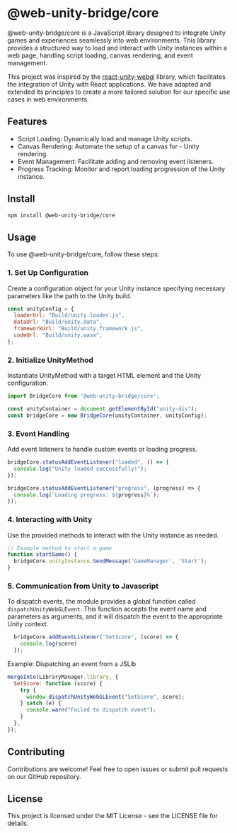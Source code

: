 # @web-unity-bridge/core

@web-unity-bridge/core is a JavaScript library designed to integrate Unity games and experiences seamlessly into web environments. This library provides a structured way to load and interact with Unity instances within a web page, handling script loading, canvas rendering, and event management.

This project was inspired by the [react-unity-webgl](https://github.com/jeffreylanters/react-unity-webgl)
 library, which facilitates the integration of Unity with React applications. We have adapted and extended its principles to create a more tailored solution for our specific use cases in web environments.

## Features

- Script Loading: Dynamically load and manage Unity scripts.
- Canvas Rendering: Automate the setup of a canvas for - Unity rendering.
- Event Management: Facilitate adding and removing event listeners.
- Progress Tracking: Monitor and report loading progression of the Unity instance.

## Install

```bash
npm install @web-unity-bridge/core
```

## Usage

To use @web-unity-bridge/core, follow these steps:

### 1. Set Up Configuration

Create a configuration object for your Unity instance specifying necessary parameters like the path to the Unity build.

```javascript
const unityConfig = {
  loaderUrl: "Build/unity.loader.js",
  dataUrl: "Build/unity.data",
  frameworkUrl: "Build/unity.framework.js",
  codeUrl: "Build/unity.wasm",
};
```

### 2. Initialize UnityMethod

Instantiate UnityMethod with a target HTML element and the Unity configuration.

```javascript
import BridgeCore from '@web-unity-bridge/core';

const unityContainer = document.getElementById("unity-div");
const bridgeCore = new BridgeCore(unityContainer, unityConfig);
```

### 3. Event Handling

Add event listeners to handle custom events or loading progress.

```javascript
bridgeCore.statusAddEventListener("loaded", () => {
  console.log("Unity loaded successfully!");
});

bridgeCore.statusAddEventListener("progress", (progress) => {
  console.log(`Loading progress: ${progress}%`);
});
```

### 4. Interacting with Unity

Use the provided methods to interact with the Unity instance as needed.

```javascript
// Example method to start a game
function startGame() {
  bridgeCore.unityInstance.SendMessage('GameManager', 'Start');
}
```

### 5. Communication from Unity to Javascript

To dispatch events, the module provides a global function called `dispatchUnityWebGLEvent`. This function accepts the event name and parameters as arguments, and it will dispatch the event to the appropriate Unity context.

```javascript
  bridgeCore.addEventListener('SetScore', (score) => {
    console.log(score)
  });
```

Example: Dispatching an event from a JSLib

```javascript
mergeInto(LibraryManager.library, {
  SetScore: function (score) {
    try {
      window.dispatchUnityWebGLEvent("SetScore", score);
    } catch (e) {
      console.warn("Failed to dispatch event");
    }
  },
});
```

## Contributing

Contributions are welcome! Feel free to open issues or submit pull requests on our GitHub repository.

## License

This project is licensed under the MIT License - see the LICENSE file for details.
